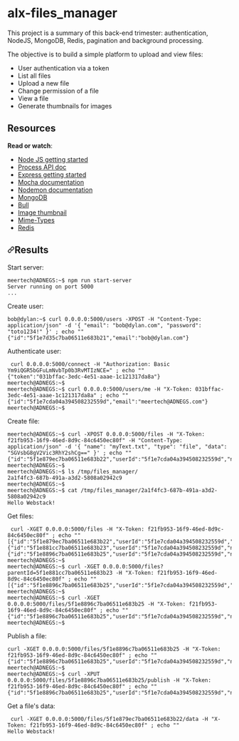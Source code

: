# alx-files_manager

<p>This project is a summary of this back-end trimester: authentication, NodeJS, MongoDB, Redis, pagination and background processing.</p>
<p>The objective is to build a simple platform to upload and view files:</p>

<ul>
<li>User authentication via a token </li>
<li>List all files</li>
<li>Upload a new file</li>
<li>Change permission of a file</li>
<li>View a file</li>
<li>Generate thumbnails for images</li>
</ul>

<h2>Resources</h2>

<p><strong>Read or watch</strong>:</p>

<ul>
<li><a href="/rltoken/kZHDWCu20EsKxKzi51ymeh" title="Node JS getting started" target="_blank">Node JS getting started</a></li>
<li><a href="/rltoken/uYPplj2cPK4pcP0LtV6RuA" title="Process API doc" target="_blank">Process API doc</a></li>
<li><a href="/rltoken/SujfeWKCWm4MomfETjETEg" title="Express getting started" target="_blank">Express getting started</a></li>
<li><a href="/rltoken/FzEwplmoZi4GvkgKllZNJw" title="Mocha documentation" target="_blank">Mocha documentation</a></li>
<li><a href="/rltoken/pdNNTX0OLug3bhxvP3sLgOw" title="Nodemon documentation" target="_blank">Nodemon documentation</a></li>
<li><a href="/rltoken/g1x7y_3GskzVdAJBTXcSjmA" title="MongoDB" target="_blank">MongoDB</a></li>
<li><a href="/rltoken/NkHBpGrxnd0sKd_fDPMbihg" title="Bull" target="_blank">Bull</a></li>
<li><a href="/rltoken/KX6cck2nyLpQOTdDMLcwxLg" title="Image thumbnail" target="_blank">Image thumbnail</a></li>
<li><a href="/rltoken/j9B0Kc-4HDKLUe8d8ShbOjQ" title="Mime-Types" target="_blank">Mime-Types</a></li>
<li><a href="/rltoken/nqwKRszO8Tkj_ZWWd1EFwGw" title="Redis" target="_blank">Redis</a></li>
</ul>

<h2 dir="auto"><a id="user-content-results" class="anchor" aria-hidden="true" href="#results"><svg class="octicon octicon-link" viewBox="0 0 16 16" version="1.1" width="16" height="16" aria-hidden="true"><path fill-rule="evenodd" d="M7.775 3.275a.75.75 0 001.06 1.06l1.25-1.25a2 2 0 112.83 2.83l-2.5 2.5a2 2 0 01-2.83 0 .75.75 0 00-1.06 1.06 3.5 3.5 0 004.95 0l2.5-2.5a3.5 3.5 0 00-4.95-4.95l-1.25 1.25zm-4.69 9.64a2 2 0 010-2.83l2.5-2.5a2 2 0 012.83 0 .75.75 0 001.06-1.06 3.5 3.5 0 00-4.95 0l-2.5 2.5a3.5 3.5 0 004.95 4.95l1.25-1.25a.75.75 0 00-1.06-1.06l-1.25 1.25a2 2 0 01-2.83 0z"></path></svg></a>Results</h2>
<p dir="auto">Start server:</p>
<div class="snippet-clipboard-content notranslate position-relative overflow-auto" data-snippet-clipboard-copy-content="meertech@ADNEGS:~$ npm run start-server
Server running on port 5000
..."><pre class="notranslate"><code>meertech@ADNEGS:~$ npm run start-server
Server running on port 5000
...
</code></pre></div>
<p dir="auto">Create user:</p>
<div class="snippet-clipboard-content notranslate position-relative overflow-auto" data-snippet-clipboard-copy-content="bob@dylan:~$ curl 0.0.0.0:5000/users -XPOST -H &quot;Content-Type: application/json&quot; -d '{ &quot;email&quot;: &quot;meertech@ADNEGS.com&quot;, &quot;password&quot;: &quot;1234!&quot; }' ; echo &quot;&quot;
{&quot;id&quot;:&quot;5f1e7d35c7ba06511e683b21&quot;,&quot;email&quot;:&quot;meertech@ADNEGS.com&quot;}"><pre class="notranslate"><code>bob@dylan:~$ curl 0.0.0.0:5000/users -XPOST -H "Content-Type: application/json" -d '{ "email": "bob@dylan.com", "password": "toto1234!" }' ; echo ""
{"id":"5f1e7d35c7ba06511e683b21","email":"bob@dylan.com"}
</code></pre></div>
<p dir="auto">Authenticate user:</p>
<div class="snippet-clipboard-content notranslate position-relative overflow-auto" data-snippet-clipboard-copy-content=" curl 0.0.0.0:5000/connect -H &quot;Authorization: Basic Ym9iQGR5bGFuLmNvbTp0b3RvMTIzNCE=&quot; ; echo &quot;&quot;
{&quot;token&quot;:&quot;031bffac-3edc-4e51-aaae-1c121317da8a&quot;}
meertech@ADNEGS:~$
meertech@ADNEGS:~$ curl 0.0.0.0:5000/users/me -H &quot;X-Token: 031bffac-3edc-4e51-aaae-1c121317da8a&quot; ; echo &quot;&quot;
{&quot;id&quot;:&quot;5f1e7cda04a394508232559d&quot;,&quot;email&quot;:&quot;meertech@ADNEGS.com&quot;}
meertech@ADNEGS:~$ "><pre class="notranslate"><code> curl 0.0.0.0:5000/connect -H "Authorization: Basic Ym9iQGR5bGFuLmNvbTp0b3RvMTIzNCE=" ; echo ""
{"token":"031bffac-3edc-4e51-aaae-1c121317da8a"}
meertech@ADNEGS:~$
meertech@ADNEGS:~$ curl 0.0.0.0:5000/users/me -H "X-Token: 031bffac-3edc-4e51-aaae-1c121317da8a" ; echo ""
{"id":"5f1e7cda04a394508232559d","email":"meertech@ADNEGS.com"}
meertech@ADNEGS:~$ 
</code></pre></div>
<p dir="auto">Create file:</p>
<div class="snippet-clipboard-content notranslate position-relative overflow-auto" data-snippet-clipboard-copy-content="meertech@ADNEGS:~$ curl -XPOST 0.0.0.0:5000/files -H &quot;X-Token: f21fb953-16f9-46ed-8d9c-84c6450ec80f&quot; -H &quot;Content-Type: application/json&quot; -d '{ &quot;name&quot;: &quot;myText.txt&quot;, &quot;type&quot;: &quot;file&quot;, &quot;data&quot;: &quot;SGVsbG8gV2Vic3RhY2shCg==&quot; }' ; echo &quot;&quot;
{&quot;id&quot;:&quot;5f1e879ec7ba06511e683b22&quot;,&quot;userId&quot;:&quot;5f1e7cda04a394508232559d&quot;,&quot;name&quot;:&quot;myText.txt&quot;,&quot;type&quot;:&quot;file&quot;,&quot;isPublic&quot;:false,&quot;parentId&quot;:0}
meertech@ADNEGS:~$
meertech@ADNEGS:~$ ls /tmp/files_manager/
2a1f4fc3-687b-491a-a3d2-5808a02942c9
meertech@ADNEGS:~$
meertech@ADNEGS:~$ cat /tmp/files_manager/2a1f4fc3-687b-491a-a3d2-5808a02942c9 
Hello Webstack!"><pre class="notranslate"><code>meertech@ADNEGS:~$ curl -XPOST 0.0.0.0:5000/files -H "X-Token: f21fb953-16f9-46ed-8d9c-84c6450ec80f" -H "Content-Type: application/json" -d '{ "name": "myText.txt", "type": "file", "data": "SGVsbG8gV2Vic3RhY2shCg==" }' ; echo ""
{"id":"5f1e879ec7ba06511e683b22","userId":"5f1e7cda04a394508232559d","name":"myText.txt","type":"file","isPublic":false,"parentId":0}
meertech@ADNEGS:~$
meertech@ADNEGS:~$ ls /tmp/files_manager/
2a1f4fc3-687b-491a-a3d2-5808a02942c9
meertech@ADNEGS:~$
meertech@ADNEGS:~$ cat /tmp/files_manager/2a1f4fc3-687b-491a-a3d2-5808a02942c9 
Hello Webstack!
</code></pre></div>
<p dir="auto">Get files:</p>
<div class="snippet-clipboard-content notranslate position-relative overflow-auto" data-snippet-clipboard-copy-content=" curl -XGET 0.0.0.0:5000/files -H &quot;X-Token: f21fb953-16f9-46ed-8d9c-84c6450ec80f&quot; ; echo &quot;&quot;
[{&quot;id&quot;:&quot;5f1e879ec7ba06511e683b22&quot;,&quot;userId&quot;:&quot;5f1e7cda04a394508232559d&quot;,&quot;name&quot;:&quot;myText.txt&quot;,&quot;type&quot;:&quot;file&quot;,&quot;isPublic&quot;:false,&quot;parentId&quot;:0},{&quot;id&quot;:&quot;5f1e881cc7ba06511e683b23&quot;,&quot;userId&quot;:&quot;5f1e7cda04a394508232559d&quot;,&quot;name&quot;:&quot;images&quot;,&quot;type&quot;:&quot;folder&quot;,&quot;isPublic&quot;:false,&quot;parentId&quot;:0},{&quot;id&quot;:&quot;5f1e8896c7ba06511e683b25&quot;,&quot;userId&quot;:&quot;5f1e7cda04a394508232559d&quot;,&quot;name&quot;:&quot;image.png&quot;,&quot;type&quot;:&quot;image&quot;,&quot;isPublic&quot;:true,&quot;parentId&quot;:&quot;5f1e881cc7ba06511e683b23&quot;}]
meertech@ADNEGS:~$
meertech@ADNEGS:~$ curl -XGET 0.0.0.0:5000/files?parentId=5f1e881cc7ba06511e683b23 -H &quot;X-Token: f21fb953-16f9-46ed-8d9c-84c6450ec80f&quot; ; echo &quot;&quot;
[{&quot;id&quot;:&quot;5f1e8896c7ba06511e683b25&quot;,&quot;userId&quot;:&quot;5f1e7cda04a394508232559d&quot;,&quot;name&quot;:&quot;image.png&quot;,&quot;type&quot;:&quot;image&quot;,&quot;isPublic&quot;:true,&quot;parentId&quot;:&quot;5f1e881cc7ba06511e683b23&quot;}]
meertech@ADNEGS:~$
meertech@ADNEGS:~$ curl -XGET 0.0.0.0:5000/files/5f1e8896c7ba06511e683b25 -H &quot;X-Token: f21fb953-16f9-46ed-8d9c-84c6450ec80f&quot; ; echo &quot;&quot;
{&quot;id&quot;:&quot;5f1e8896c7ba06511e683b25&quot;,&quot;userId&quot;:&quot;5f1e7cda04a394508232559d&quot;,&quot;name&quot;:&quot;image.png&quot;,&quot;type&quot;:&quot;image&quot;,&quot;isPublic&quot;:true,&quot;parentId&quot;:&quot;5f1e881cc7ba06511e683b23&quot;}
meertech@ADNEGS:~$"><pre class="notranslate"><code> curl -XGET 0.0.0.0:5000/files -H "X-Token: f21fb953-16f9-46ed-8d9c-84c6450ec80f" ; echo ""
[{"id":"5f1e879ec7ba06511e683b22","userId":"5f1e7cda04a394508232559d","name":"myText.txt","type":"file","isPublic":false,"parentId":0},{"id":"5f1e881cc7ba06511e683b23","userId":"5f1e7cda04a394508232559d","name":"images","type":"folder","isPublic":false,"parentId":0},{"id":"5f1e8896c7ba06511e683b25","userId":"5f1e7cda04a394508232559d","name":"image.png","type":"image","isPublic":true,"parentId":"5f1e881cc7ba06511e683b23"}]
meertech@ADNEGS:~$
meertech@ADNEGS:~$ curl -XGET 0.0.0.0:5000/files?parentId=5f1e881cc7ba06511e683b23 -H "X-Token: f21fb953-16f9-46ed-8d9c-84c6450ec80f" ; echo ""
[{"id":"5f1e8896c7ba06511e683b25","userId":"5f1e7cda04a394508232559d","name":"image.png","type":"image","isPublic":true,"parentId":"5f1e881cc7ba06511e683b23"}]
meertech@ADNEGS:~$
meertech@ADNEGS:~$ curl -XGET 0.0.0.0:5000/files/5f1e8896c7ba06511e683b25 -H "X-Token: f21fb953-16f9-46ed-8d9c-84c6450ec80f" ; echo ""
{"id":"5f1e8896c7ba06511e683b25","userId":"5f1e7cda04a394508232559d","name":"image.png","type":"image","isPublic":true,"parentId":"5f1e881cc7ba06511e683b23"}
meertech@ADNEGS:~$
</code></pre></div>
<p dir="auto">Publish a file:</p>
<div class="snippet-clipboard-content notranslate position-relative overflow-auto" data-snippet-clipboard-copy-content="curl -XGET 0.0.0.0:5000/files/5f1e8896c7ba06511e683b25 -H &quot;X-Token: f21fb953-16f9-46ed-8d9c-84c6450ec80f&quot; ; echo &quot;&quot;
{&quot;id&quot;:&quot;5f1e8896c7ba06511e683b25&quot;,&quot;userId&quot;:&quot;5f1e7cda04a394508232559d&quot;,&quot;name&quot;:&quot;image.png&quot;,&quot;type&quot;:&quot;image&quot;,&quot;isPublic&quot;:false,&quot;parentId&quot;:&quot;5f1e881cc7ba06511e683b23&quot;}
meertech@ADNEGS:~$
meertech@ADNEGS:~$ curl -XPUT 0.0.0.0:5000/files/5f1e8896c7ba06511e683b25/publish -H &quot;X-Token: f21fb953-16f9-46ed-8d9c-84c6450ec80f&quot; ; echo &quot;&quot;
{&quot;id&quot;:&quot;5f1e8896c7ba06511e683b25&quot;,&quot;userId&quot;:&quot;5f1e7cda04a394508232559d&quot;,&quot;name&quot;:&quot;image.png&quot;,&quot;type&quot;:&quot;image&quot;,&quot;isPublic&quot;:true,&quot;parentId&quot;:&quot;5f1e881cc7ba06511e683b23&quot;}"><pre class="notranslate"><code>curl -XGET 0.0.0.0:5000/files/5f1e8896c7ba06511e683b25 -H "X-Token: f21fb953-16f9-46ed-8d9c-84c6450ec80f" ; echo ""
{"id":"5f1e8896c7ba06511e683b25","userId":"5f1e7cda04a394508232559d","name":"image.png","type":"image","isPublic":false,"parentId":"5f1e881cc7ba06511e683b23"}
meertech@ADNEGS:~$
meertech@ADNEGS:~$ curl -XPUT 0.0.0.0:5000/files/5f1e8896c7ba06511e683b25/publish -H "X-Token: f21fb953-16f9-46ed-8d9c-84c6450ec80f" ; echo ""
{"id":"5f1e8896c7ba06511e683b25","userId":"5f1e7cda04a394508232559d","name":"image.png","type":"image","isPublic":true,"parentId":"5f1e881cc7ba06511e683b23"}
</code></pre></div>
<p dir="auto">Get a file's data:</p>
<div class="snippet-clipboard-content notranslate position-relative overflow-auto" data-snippet-clipboard-copy-content=" curl -XGET 0.0.0.0:5000/files/5f1e879ec7ba06511e683b22/data -H &quot;X-Token: f21fb953-16f9-46ed-8d9c-84c6450ec80f&quot; ; echo &quot;&quot;
Hello Webstack!"><pre class="notranslate"><code> curl -XGET 0.0.0.0:5000/files/5f1e879ec7ba06511e683b22/data -H "X-Token: f21fb953-16f9-46ed-8d9c-84c6450ec80f" ; echo ""
Hello Webstack!
</code></pre></div>
</article>
          </div>
      </div>

  </readme-toc>

</div>
